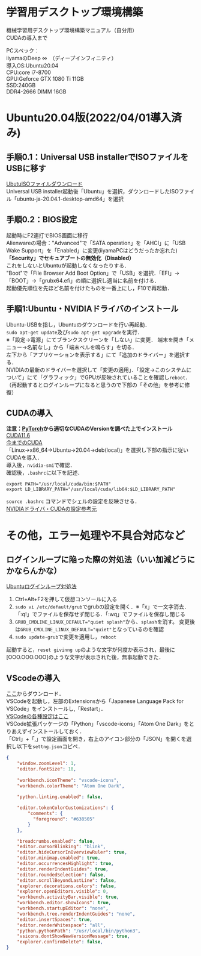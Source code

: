 # 学習用デスクトップ環境構築
機械学習用デスクトップ環境構築マニュアル（自分用）  
CUDAの導入まで  

PCスペック：  
iiyamaのDeep ∞　（ディープインフィニティ）  
導入OS:Ubuntu20.04   
CPU:core i7-8700  
GPU:Geforce GTX 1080 Ti 11GB  
SSD:240GB  
DDR4-2666 DIMM 16GB  

# Ubuntu20.04版(2022/04/01導入済み)  
## 手順0.1：Universal USB installerでISOファイルをUSBに移す  
[UbutuISOファイルダウンロード](https://www.ubuntulinux.jp/News/ubuntu2004-ja-remix)  
Universal USB installer起動後「Ubuntu」を選択，ダウンロードしたISOファイル「ubuntu-ja-20.04.1-desktop-amd64」を選択  


## 手順0.2：BIOS設定  
起動時にF2連打でBIOS画面に移行  
Alienwareの場合："Advanced"で「SATA operation」を「AHCI」に「USB Wake Support」を「Enabled」に変更(iiyamaPCはどうだったか忘れた)  
**「Security」でセキュアブートの無効化（Disabled）**  
これをしないとUbuntuが起動しなくなったりする．  
"Boot"で「File Browser Add Boot Option」で「USB」を選択．「EFI」->「BOOT」->「grubx64.efi」の順に選択し適当に名前を付ける．  
起動優先順位を先ほど名前を付けたものを一番上にし，F10で再起動．  


## 手順1:Ubuntu・NVIDIAドライバのインストール
Ubuntu-USBを指し，Ubuntuのダウンロードを行い再起動．  
`sudo apt-get update`及び`sudo apt-get upgrade`を実行．  
※「設定->電源」にてブランクスクリーンを「しない」に変更． 端末を開き「メニュー->名前なし」から「端末ベルを鳴らす」を切る．   
左下から「アプリケーションを表示する」にて「追加のドライバー」を選択する．  
NVIDIAの最新のドライバーを選択して「変更の適用」．「設定->このシステムについて」にて「グラフィック」でGPUが反映されていることを確認し`reboot`．（再起動するとログインループになると思うので下部の「その他」を参考に修復）  


## CUDAの導入  
**注意：[PyTorch](https://pytorch.org/get-started/locally/)から適切なCUDAのVersionを調べた上でインストール**  
[CUDA11.6](https://developer.nvidia.com/cuda-downloads?target_os=Linux&target_arch=x86_64&Distribution=Ubuntu&target_version=20.04&target_type=deb_local)  
[今までのCUDA](https://developer.nvidia.com/cuda-toolkit-archive)  
「Linux->x86_64->Ubuntu->20.04->deb(local)」を選択し下部の指示に従いCUDAを導入．  
導入後，`nvidia-smi`で確認．  
確認後，`.bashrc`に以下を記述．  
```~/.bashrc
export PATH="/usr/local/cuda/bin:$PATH"
export LD_LIBRARY_PATH="/usr/local/cuda/lib64:$LD_LIBRARY_PATH"
```
`source .bashrc` コマンドでシェルの設定を反映させる．  
[NVIDIAドライバ・CUDAの設定参考元](https://qiita.com/SwitchBlade/items/5d5bc645822229ee0ed9)  


# その他，エラー処理や不具合対応など
## ログインループに陥った際の対処法（いい加減どうにかならんかな）  
[Ubuntuログインループ対処法](https://musaprg.hatenablog.com/entry/2020/06/30/201759)  
1. Ctrl+Alt+F2を押して仮想コンソールに入る  
2. `sudo vi /etc/default/grub`でgrubの設定を開く．※「x」で一文字消去．「:q!」でファイルを保存せず閉じる．「:wq」でファイルを保存し閉じる  
4. `GRUB_CMDLINE_LINUX_DEFAULT="quiet splash"`から、`splash`を消す。 変更後は`GRUB_CMDLINE_LINUX_DEFAULT="quiet"`となっているのを確認  
5. `sudo update-grub`で変更を適用し，`reboot`

起動すると，`reset givinng up`のような文字が何度か表示され，最後に[OOO.OOO.OOO]のような文字が表示された後，無事起動できた．  

## VScodeの導入  
[ここ](https://code.visualstudio.com/download)からダウンロード．  
VSCodeを起動し，左部のExtensionsから「Japanese Language Pack for VSCode」をインストールし,「Restart」．  
[VSCodeの各種設定はここ](https://github.com/is0383kk/VSCode)  
VSCode拡張パッケージの「Python」「vscode-icons」「Atom One Dark」をとりあえずインストールしておく．  
「Ctrl」+「,」で設定画面を開き，右上のアイコン部分の「JSON」を開くを選択し以下を`settng.json`コピペ．  
```json
{
    "window.zoomLevel": 1,
    "editor.fontSize": 18,
    
    "workbench.iconTheme": "vscode-icons",
    "workbench.colorTheme": "Atom One Dark",
    
    "python.linting.enabled": false,

    "editor.tokenColorCustomizations": {
        "comments": {
          "foreground": "#638505"
        }
    },

    "breadcrumbs.enabled": false,
    "editor.cursorBlinking": "blink",
    "editor.hideCursorInOverviewRuler": true,
    "editor.minimap.enabled": true, 
    "editor.occurrencesHighlight": true,
    "editor.renderIndentGuides": true, 
    "editor.roundedSelection": false, 
    "editor.scrollBeyondLastLine": false,
    "explorer.decorations.colors": false,
    "explorer.openEditors.visible": 0, 
    "workbench.activityBar.visible": true, 
    "workbench.editor.showIcons": true, 
    "workbench.startupEditor": "none",
    "workbench.tree.renderIndentGuides": "none",
    "editor.insertSpaces": true,
    "editor.renderWhitespace": "all",
    "python.pythonPath": "/usr/local/bin/python3",
    "vsicons.dontShowNewVersionMessage": true,
    "explorer.confirmDelete": false,
}
```
